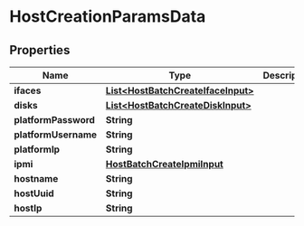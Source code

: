 

# HostCreationParamsData


## Properties

Name | Type | Description | Notes
------------ | ------------- | ------------- | -------------
**ifaces** | [**List&lt;HostBatchCreateIfaceInput&gt;**](HostBatchCreateIfaceInput.md) |  | 
**disks** | [**List&lt;HostBatchCreateDiskInput&gt;**](HostBatchCreateDiskInput.md) |  | 
**platformPassword** | **String** |  |  [optional]
**platformUsername** | **String** |  |  [optional]
**platformIp** | **String** |  |  [optional]
**ipmi** | [**HostBatchCreateIpmiInput**](HostBatchCreateIpmiInput.md) |  |  [optional]
**hostname** | **String** |  | 
**hostUuid** | **String** |  | 
**hostIp** | **String** |  | 



